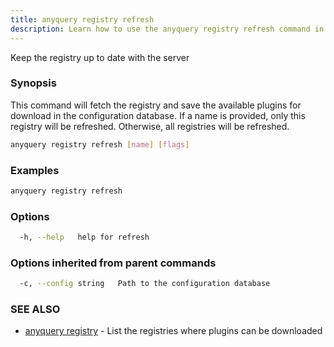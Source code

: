 ```yaml
---
title: anyquery registry refresh
description: Learn how to use the anyquery registry refresh command in Anyquery.
---
```


Keep the registry up to date with the server

### Synopsis

This command will fetch the registry and save the available plugins for download in the configuration database.
If a name is provided, only this registry will be refreshed. Otherwise, all registries will be refreshed.

```bash
anyquery registry refresh [name] [flags]
```

### Examples

```bash
anyquery registry refresh
```

### Options

```bash
  -h, --help   help for refresh
```

### Options inherited from parent commands

```bash
  -c, --config string   Path to the configuration database
```

### SEE ALSO

* [anyquery registry](../anyquery_registry)	 - List the registries where plugins can be downloaded
